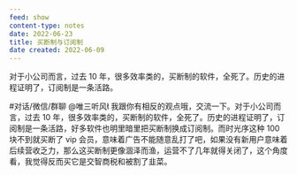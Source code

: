 ```yaml
---
feed: show
content-type: notes
date: 2022-06-23
title: 买断制与订阅制
date created: 2022-06-09
---
```

对于小公司而言，过去 10 年，很多效率类的，买断制的软件，全死了。历史的进程证明了，订阅制是一条活路。

#对话/微信/群聊
@唯三听风 我跟你有相反的观点哦，交流一下。对于小公司而言，过去 10 年，很多效率类的，买断制的软件，全死了。历史的进程证明了，订阅制是一条活路，好多软件也明里暗里把买断制换成订阅制。而时光序这种 100 块不到就买断了 vip 会员，意味着广告不能随意乱打了吧，如果没有新用户意味着后续营收乏力，那么这买断制更像涸泽而渔，运营不了几年就得关闭了，这个角度看，我觉得反而买它是交智商税和被割了韭菜。
